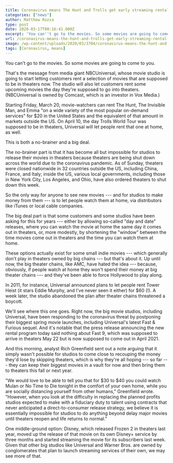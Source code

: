 ```yaml
---
title: Coronavirus means The Hunt and Trolls get early streaming rental options
categories: ["news"]
author: Matthew Rozsa
type: post
date: 2020-03-17T00:16:41.000Z
excerpt: 'You can''t go to the movies. So some movies are going to come to you. That''s the message from media giant NBCUniversal, whose movie studio is going to start letting customers rent a selection of movies that are supposed to be in theaters now. The studio will also let customers rent some upcoming movies the&hellip;'
url: /coronavirus-means-the-hunt-and-trolls-get-early-streaming-rental-options/
image: /wp-content/uploads/2020/03/3704/coronavirus-means-the-hunt-and-trolls-get-early-streaming-rental-options.jpg
tags: [Coronavirus, means]
---
```


You can't go to the movies. So some movies are going to come to you.

That's the message from media giant NBCUniversal, whose movie studio is going to start letting customers rent a selection of movies that are supposed to be in theaters now. The studio will also let customers rent some upcoming movies the day they're supposed to go into theaters. (NBCUniversal is owned by Comcast, which is an investor in Vox Media.)

Starting Friday, March 20, movie-watchers can rent The Hunt, The Invisible Man, and Emma "on a wide variety of the most popular on-demand services" for $20 in the United States and the equivalent of that amount in markets outside the US. On April 10, the day Trolls World Tour was supposed to be in theaters, Universal will let people rent that one at home, as well.

This is both a no-brainer and a big deal.

The no-brainer part is that it has become all but impossible for studios to release their movies in theaters because theaters are being shut down across the world due to the coronavirus pandemic. As of Sunday, theaters were closed nationwide in 32 countries outside the US, including China, France, and Italy; inside the US, various local governments, including those in New York City, Los Angeles, and Ohio, have also ordered theaters to shut down this week.

So the only way for anyone to see new movies --- and for studios to make money from them --- is to let people watch them at home, via distributors like iTunes or local cable companies.

The big deal part is that some customers and some studios have been asking for this for years --- either by allowing so-called "day and date" releases, where you can watch the movie at home the same day it comes out in theaters, or, more modestly, by shortening the "window" between the time movies come out in theaters and the time you can watch them at home.

These options actually exist for some small indie movies --- which generally don't play in theaters owned by big chains --- but that's about it. Up until now, the big theater chains, like AMC, have hated the idea --- because, obviously, if people watch at home they won't spend their money at big theater chains --- and they've been able to force Hollywood to play along.

In 2011, for instance, Universal announced plans to let people rent Tower Heist (it stars Eddie Murphy, and I've never seen it either) for $60 (!). A week later, the studio abandoned the plan after theater chains threatened a boycott.

We'll see where this one goes. Right now, the big movie studios, including Universal, have been responding to the coronavirus threat by postponing their biggest spring movie launches, including Universal's latest Fast & Furious sequel. And it's notable that the press release announcing the new rental program today said nothing about Fast 9, which was supposed to arrive in theaters May 22 but is now supposed to come out in April 2021.

And this morning, analyst Rich Greenfield sent out a note arguing that it simply wasn't possible for studios to come close to recouping the money they'd lose by skipping theaters, which is why they're all hoping --- so far --- they can keep their biggest movies in a vault for now and then bring them to theaters this fall or next year.

"We would love to be able to tell you that for $30 to $40 you could watch Mulan or No Time to Die tonight in the comfort of your own home, while you are socially distancing yourself from other humans," Greenfield wrote. "However, when you look at the difficulty in replacing the planned profits studios expected to make with a fiduciary duty to talent using contracts that never anticipated a direct-to-consumer release strategy, we believe it is essentially impossible for studios to do anything beyond delay major movies until theaters reopen and life returns to normal."

One middle-ground option: Disney, which released Frozen 2 in theaters last year, moved up the release of that movie on its own Disney+ service by three months and started streaming the movie for its subscribers last week. Given that other big studios like Universal and Warner Bros. are owned by conglomerates that plan to launch streaming services of their own, we may see more of that.
